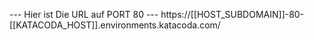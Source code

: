 --- Hier ist Die URL auf PORT 80 ---
https://[[HOST_SUBDOMAIN]]-80-[[KATACODA_HOST]].environments.katacoda.com/